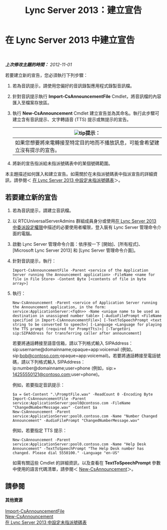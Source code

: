 ﻿---
title: Lync Server 2013：建立宣告
TOCTitle: 建立宣告
ms:assetid: a6fd5922-fe46-41ba-94e3-c76b1101a31b
ms:mtpsurl: https://technet.microsoft.com/zh-tw/library/Gg412783(v=OCS.15)
ms:contentKeyID: 49291919
ms.date: 08/10/2015
mtps_version: v=OCS.15
ms.translationtype: HT
---

# 在 Lync Server 2013 中建立宣告

 

_**上次修改主題的時間：** 2012-11-01_

若要建立新的宣告，您必須執行下列步驟：

1.  若為音訊提示，請使用您偏好的音訊錄製應用程式錄製音訊檔。

2.  針對音訊提示執行 **Import-CsAnnouncementFile** Cmdlet，將音訊檔的內容匯入至檔案存放區。

3.  執行 **New-CsAnnouncement** Cmdlet 建立宣告並為其命名。執行此步驟可建立含有音訊提示、文字轉語音 (TTS) 提示或無提示的宣告。
    
    <table>
    <thead>
    <tr class="header">
    <th><img src="images/JJ205025.tip(OCS.15).gif" title="tip" alt="tip" />提示：</th>
    </tr>
    </thead>
    <tbody>
    <tr class="odd">
    <td>如果您想要將來電轉接至特定目的地而不播放訊息，可能會希望建立沒有提示的宣告。</td>
    </tr>
    </tbody>
    </table>


4.  將新的宣告指派給未指派號碼表中的某個號碼範圍。

本主題描述如何匯入和建立宣告。如需關於在未指派號碼表中指派宣告的詳細資訊，請參閱＜ [在 Lync Server 2013 中設定未指派號碼表](lync-server-2013-configure-the-unassigned-number-table.md)＞。

## 若要建立新的宣告

1.  若為音訊提示，請建立音訊檔。

2.  以 RTCUniversalServerAdmins 群組成員身分或使用[在 Lync Server 2013 中委派設定權限](lync-server-2013-delegate-setup-permissions.md)中描述的必要使用者權限，登入裝有 Lync Server 管理命令介面的電腦。

3.  啟動 Lync Server 管理命令介面：依序按一下 \[開始\]、\[所有程式\]、\[Microsoft Lync Server 2013\] 和 \[Lync Server 管理命令介面\]。

4.  針對音訊提示，執行：
    
        Import-CsAnnouncementFile -Parent <service of the Application Server running the Announcement application> -FileName <name for file in File Store> -Content Byte [<contents of file in byte array>]

5.  執行：
    
        New-CsAnnouncement -Parent <service of Application Server running the Announcement application, in the form: service:ApplicationServer:<fqdn>> -Name <unique name to be used as destination in unassigned number table> [-AudioFilePrompt <FileName specified in Import-CsAnnouncementFile>] [-TextToSpeechPrompt <text string to be converted to speech>] [-Language <Language for playing the TTS prompt (required for PromptTts)>] [-TargetUri sip:SIPAddress for transferring caller after announcement]
    
    若要將通話轉接至語音信箱，請以下列格式輸入 SIPAddress：sip:username@domainname;opaque=app:voicemail (例如，sip:bob@contoso.com;opaque=app:voicemail)。若要將通話轉接至電話號碼，請以下列格式輸入 SIPAddress：ip:number@domainname;user=phone (例如，sip:+ 14255550121@contoso.com;user=phone)。
    
    例如，若要指定音訊提示：
    
        $a = Get-Content ".\PromptFile.wav" -ReadCount 0 -Encoding Byte
        Import-CsAnnouncementFile -Parent service:ApplicationServer:pool0@contoso.com -FileName "ChangedNumberMessage.wav" -Content $a
        New-CsAnnouncement -Parent service:ApplicationServer:pool0.contoso.com -Name "Number Changed Announcement" -AudioFilePrompt "ChangedNumberMessage.wav"
    
    例如，若要指定 TTS 提示：
    
        New-CsAnnouncement -Parent service:ApplicationServer:pool0.contoso.com -Name "Help Desk Announcement" -TextToSpeechPrompt "The Help Desk number has changed. Please dial 5550100." -Language "en-US"
    
    如需有關這些 Cmdlet 的詳細資訊，以及查看在 **TextToSpeechPrompt** 參數中使用的語言代碼清單，請參閱＜ [New-CsAnnouncement](https://docs.microsoft.com/en-us/powershell/module/skype/New-CsAnnouncement)＞。

## 請參閱

#### 其他資源

[Import-CsAnnouncementFile](https://docs.microsoft.com/en-us/powershell/module/skype/Import-CsAnnouncementFile)  
[New-CsAnnouncement](https://docs.microsoft.com/en-us/powershell/module/skype/New-CsAnnouncement)  
[在 Lync Server 2013 中設定未指派號碼表](lync-server-2013-configure-the-unassigned-number-table.md)

